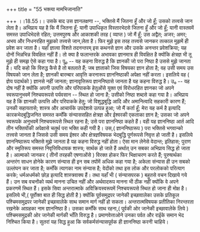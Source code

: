 +++
title = "55 भक्त्या मामभिजानाति"

+++
।।18.55।। उसके बाद उस ज्ञानलक्षणा --, भक्तिसे मैं जितना हूँ और जो हूँ;
उसको तत्त्वसे जान लेता है। अभिप्राय यह है कि मैं जितना हूँ; यानी
उपाधिकृत विस्तारभेदसे जितना हूँ और जो हूँ; यानी वास्तवमें समस्त
उपाधिभेदसे रहित; उत्तमपुरुष और आकाशकी तरह ( व्याप्त ) जो मैं हूँ; उस
अद्वैत; अजर; अमर; अभय और निधनरहित मुझको तत्त्वसे जान,लेता है। फिर मुझे
इस तरह तत्त्वसे जानकर तत्काल मुझमें ही प्रवेश कर जाता है। यहाँ ज्ञात्वा
विशते तदनन्तरम् इस कथनसे ज्ञान और उसके अनन्तर प्रवेशक्रिया; यह दोनों
भिन्नभिन्न विवक्षित नहीं हैं। तो क्या है फलान्तरके अभावका ज्ञानमात्र ही
विवक्षित है क्योंकि क्षेत्रज्ञ भी तू मुझे ही समझ ऐसे कहा गया है। पू₀ --
यह कहना विरुद्ध है कि ज्ञानकी जो परा निष्ठा है उससे मुझे जानता है। यदि
कहो कि विरुद्ध कैसे है तो बतलाते हैं; जब ज्ञाताको जिस विषयका ज्ञान होता
है; वह उसी समय उस विषयको जान लेता है; ज्ञानकी बारम्बार आवृत्ति करनारूप
ज्ञाननिष्ठाकी अपेक्षा नहीं करता। इसलिये वह ( ज्ञेय पदार्थको ) ज्ञानसे
नहीं जानता; ज्ञानावृत्तिरूप ज्ञाननिष्ठासे जानता है यह कहना विरुद्ध है।
उ₀ -- यह दोष नहीं है क्योंकि अपनी उत्पत्ति और परिपाकके हेतुओंसे युक्त
एवं विरोधरहित ज्ञानका जो अपने स्वरूपानुभवमें निश्चयरूपसे पर्यवसान --
स्थित हो जाना है; उसीको निष्ठा शब्दसे कहा गया है। अभिप्राय यह है कि
ज्ञानकी उत्पत्ति और परिपाकके हेतु; जो विशुद्धबुद्धि आदि और अमानित्वादि
सहकारी कारण हैं; उनकी सहायतासे; शास्त्र और आचार्यके उपदेशसे उत्पन्न हुआ;
जो मैं कर्ता हूँ; मेरा यह कर्म है इत्यादि कारकभेदबुद्धिजनित समस्त
कर्मोंके संन्याससहित क्षेत्रज्ञ और ईश्वरकी एकताका ज्ञान है; उसका जो अपने
स्वरूपके अनुभवमें निश्चयरूपसे स्थित रहना है; उसे परा ज्ञाननिष्ठा कहते
हैं। वही यह ज्ञाननिष्ठा आर्त आदि तीन भक्तियोंकी अपेक्षासे चतुर्थ परा
भक्ति कही गयी है। उस,( ज्ञाननिष्ठारूप ) परा भक्तिसे भगवान्को तत्त्वसे
जानता है जिससे उसी समय ईश्वर और क्षेत्रज्ञविषयक भेदबुद्धि पूर्णरूपसे
निवृत्त हो जाती है। इसलिये ज्ञाननिष्ठारूप भक्तिसे मुझे जानता है यह कहना
विरुद्ध नहीं होता। ऐसा मान लेनेसे वेदान्त; इतिहास; पुराण और स्मृतिरूप
समस्त निवृत्तिविधायक शास्त्र; सार्थक हो जाते हैं अर्थात् उन सबका
अभिप्राय सिद्ध हो जाता है। आत्माको जानकर ( तीनों तरहकी एषणाओंसे ) विरक्त
होकर फिर भिक्षाचरण करते हैं; पुरुषार्थका अन्तरंग साधन होनेके कारण
संन्यास ही इन सब तपोंमें अधिक कहा गया है; अकेला संन्यास ही उन सबको
उल्लंघन कर जाता है; कर्मोंके त्यागका नाम संन्यास है; वेदोंको तथा इस लोक
और परलोकको परित्याग करके; धर्मअधर्मको छोड़ इत्यादि शास्त्रवाक्य हैं। तथा
यहाँ भी ( संन्यासपरक ) बहुतसे वचन दिखाये गये हैं। उन सब वचनोंको व्यर्थ
मानना उचित नहीं और अर्थवादरूप मानना भी ठीक नहीं क्योंकि वे अपने
प्रकरणमें स्थित हैं। इसके सिवा अन्तरात्माके अविक्रियस्वरूपमें
निश्चयरूपसे स्थित हो जाना ही मोक्ष है। इसलिये भी,( पूर्वोक्त बात ही
सिद्ध होती है ) क्योंकि पूर्वसमुद्रपर जानेकी इच्छावालेका उसके प्रतिकूल
पश्चिमसमुद्रपर जानेकी इच्छावालेके साथ समान मार्ग नहीं हो सकता।
अन्तरात्मविषयक प्रतीतिका निरन्तरता रखनेके आग्रहका नाम ज्ञाननिष्ठा है।
उसका कर्मोंके साथ रहना,( पूर्वकी ओर जानेकी इच्छावालेके लिये )
पश्चिमसमुद्रकी ओर जानेकी मार्गकी भाँति विरुद्ध है। प्रमाणवेत्ताओने उनका
पर्वत और राईके समान भेद निश्चित किया है। सुतरां यह सिद्ध हुआ कि
सर्वकर्मसंन्यासपूर्वक ही ज्ञाननिष्ठा करनी चाहिये।
